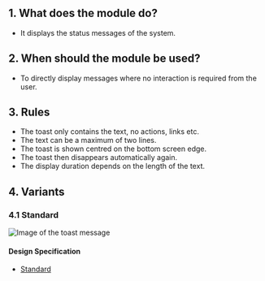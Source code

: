 ## 1. What does the module do? 
*   It displays the status messages of the system.

## 2. When should the module be used? 
*   To directly display messages where no interaction is required from the user.

## 3. Rules 
*   The toast only contains the text, no actions, links etc. 
*   The text can be a maximum of two lines. 
*   The toast is shown centred on the bottom screen edge. 
*   The toast then disappears automatically again. 
*   The display duration depends on the length of the text.

## 4. Variants 
### 4.1 Standard
![Image of the toast message](https://raw.githubusercontent.com/sbb-design-systems/design-system-mobile-documentation/master/documentation/modules/toast/images/MM05.png 'class: image')

#### Design Specification
*   [Standard](https://sbb.invisionapp.com/d/main#/console/14051805/322943548/inspect)